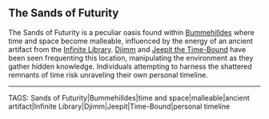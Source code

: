 ## The Sands of Futurity

The Sands of Futurity is a peculiar oasis found within [Bummehilldes](Bummehilldes.md) where time and space become malleable, influenced by the energy of an ancient artifact from the [Infinite Library](Infinite%20Library.md). [Djimm](../People/Djimm.md) and [Jeepit the Time-Bound](../People/Jeepit%20the%20Time-Bound.md) have been seen frequenting this location, manipulating the environment as they gather hidden knowledge. Individuals attempting to harness the shattered remnants of time risk unraveling their own personal timeline.


---
TAGS: Sands of Futurity|Bummehilldes|time and space|malleable|ancient artifact|Infinite Library|Djimm|Jeepit|Time-Bound|personal timeline

